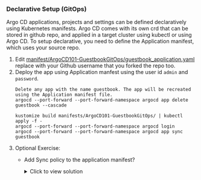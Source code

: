 ### Declarative Setup (GitOps)

Argo CD applications, projects and settings can be defined declaratively using Kubernetes manifests. Argo CD comes with its own crd that can be stored in github repo, and applied in a target cluster using kubectl or  using Argo CD.
To setup declarative, you need to define the Application manifest, which uses your source repo.


1. Edit [manifest/ArgoCD101-GuestbookGitOps/guestbook_application.yaml](https://github.com/argocon22Workshop/ArgoCDRollouts/blob/main/manifests/ArgoCD101-GuestbookGitOps/guestbook_application.yaml) replace with your Github username that you forked the repo too.
1. Deploy the app using Application manfest using the user id `admin` and `password`.
    ```
    Delete any app with the name guestbook. The app will be recreated using the Application manifest file.
    argocd --port-forward --port-forward-namespace argocd app delete guestbook --cascade

    kustomize build manifests/ArgoCD101-GuestbookGitOps/ | kubectl apply -f -
    argocd --port-forward --port-forward-namespace argocd login
    argocd --port-forward --port-forward-namespace argocd app sync guestbook
    ```
1.  Optional Exercise:
    -   Add Sync policy to the application manifest?
            <details>
            <summary>Click to view solution</summary>

            1. Add the below spec to  manifests/ArgoCD101-GuestbookGitOps/
                    # Sync policy
                    syncPolicy:
                        automated:
                        prune: true
                        selfHeal: true
                        allowEmpty: false
            2. Commit the change to your own fork repo.
            3. Apply the new manifest to Argo CD.
                    kustomize build manifests/ArgoCD101-GuestbookGitOps/ | kubectl apply -f -
                    argocd --port-forward --port-forward-namespace argocd login
                    argocd --port-forward --port-forward-namespace argocd app sync guestbook
            4. Verify the Sync policy from the ArgoCD UI.